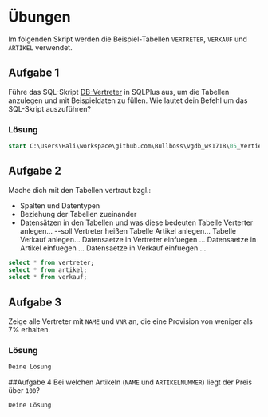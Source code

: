 # Übungen

Im folgenden Skript werden die Beispiel-Tabellen `VERTRETER`, `VERKAUF` und `ARTIKEL` verwendet.

## Aufgabe 1
Führe das SQL-Skript [DB-Vertreter](./SQL_-_DB-Vertreter.sql) in SQLPlus aus, um die Tabellen anzulegen und mit Beispieldaten zu füllen. Wie lautet dein Befehl um das SQL-Skript auszuführen?

### Lösung
```sql
start C:\Users\Hali\workspace\github.com\Bullboss\vgdb_ws1718\05_VertiefungDML\SQL_-_DB-Vertreter.sql
```

## Aufgabe 2
Mache dich mit den Tabellen vertraut bzgl.:
* Spalten und Datentypen
* Beziehung der Tabellen zueinander
* Datensätzen in den Tabellen und was diese bedeuten
Tabelle Verterter anlegen... --soll Vertreter heißen
Tabelle Artikel anlegen...
Tabelle Verkauf anlegen...
Datensaetze in Vertreter einfuegen ...
Datensaetze in Artikel einfuegen ...
Datensaetze in Verkauf einfuegen ...
```sql
select * from vertreter;
select * from artikel;
select * from verkauf;
```

## Aufgabe 3
Zeige alle Vertreter mit `NAME` und `VNR` an, die eine Provision von  weniger als 7% erhalten. 

### Lösung
```sql
Deine Lösung
```

##Aufgabe 4
Bei welchen Artikeln (`NAME` und `ARTIKELNUMMER`) liegt der Preis über `100`?
```sql
Deine Lösung
```